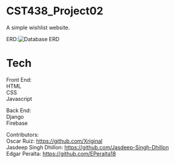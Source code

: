 # CST438_Project02

A simple wishlist website. 

ERD:![Database ERD](https://user-images.githubusercontent.com/59929844/136378767-8dd3368a-925e-4d4d-8393-3db3528e1d33.png)


# Tech
Front End:<br>
HTML <br>
CSS <br>
Javascript <br>

Back End:<br>
Django <br>
Firebase <br>

Contributors:<br>
Oscar Ruiz: https://github.com/Xriginal<br>
Jasdeep Singh Dhillon: https://github.com/Jasdeep-Singh-Dhillon<br>
Edgar Peralta: https://github.com/EPeralta18 <br>

